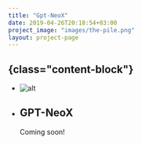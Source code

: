 ```yaml
---
title: "Gpt-NeoX"
date: 2019-04-26T20:18:54+03:00
project_image: "images/the-pile.png"
layout: project-page
---
```


## {class="content-block"}
- ![alt](../../images/gpt-neo.png)
- ## GPT-NeoX 
  Coming soon!
